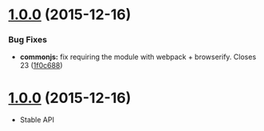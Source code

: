 <a name="1.0.0"></a>
# [1.0.0](https://github.com/mattlewis92/angular-bluebird-promises/compare/1.0.0...v1.0.0) (2015-12-16)


### Bug Fixes

* **commonjs:** fix requiring the module with webpack + browserify. Closes 23 ([1f0c688](https://github.com/mattlewis92/angular-bluebird-promises/commit/1f0c688))



<a name="1.0.0"></a>
# [1.0.0](https://github.com/mattlewis92/angular-bluebird-promises/compare/0.6.4...v1.0.0) (2015-12-16)

* Stable API
